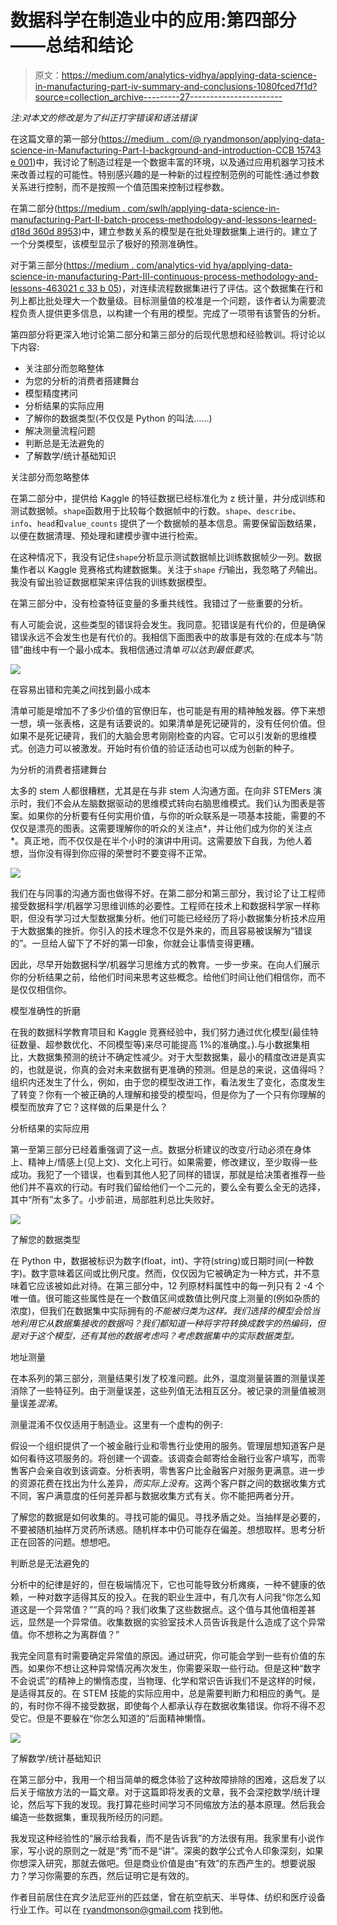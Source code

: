 # 数据科学在制造业中的应用:第四部分——总结和结论

> 原文：<https://medium.com/analytics-vidhya/applying-data-science-in-manufacturing-part-iv-summary-and-conclusions-1080fced7f1d?source=collection_archive---------27----------------------->

*注:对本文的修改是为了纠正打字错误和语法错误*

在这篇文章的第一部分([https://medium . com/@ ryandmonson/applying-data-science-in-Manufacturing-Part-I-background-and-introduction-CCB 15743 e 001](/@ryandmonson/applying-data-science-in-manufacturing-part-i-background-and-introduction-ccb15743e001))中，我讨论了制造过程是一个数据丰富的环境，以及通过应用机器学习技术来改善过程的可能性。特别感兴趣的是一种新的过程控制范例的可能性:通过参数关系进行控制，而不是按照一个值范围来控制过程参数。

在第二部分([https://medium . com/swlh/applying-data-science-in-manufacturing-Part-II-batch-process-methodology-and-lessons-learned-d18d 360d 8953](/swlh/applying-data-science-in-manufacturing-part-ii-batch-process-methodology-and-lessons-learned-d18d360d8953))中，建立参数关系的模型是在批处理数据集上进行的。建立了一个分类模型，该模型显示了极好的预测准确性。

对于第三部分([https://medium . com/analytics-vid hya/applying-data-science-in-manufacturing-Part-III-continuous-process-methodology-and-lessons-463021 c 33 b 05](/analytics-vidhya/applying-data-science-in-manufacturing-part-iii-continuous-process-methodology-and-lessons-463021c33b05))，对连续流程数据集进行了评估。这个数据集在行和列上都比批处理大一个数量级。目标测量值的校准是一个问题，该作者认为需要流程负责人提供更多信息，以构建一个有用的模型。完成了一项带有该警告的分析。

第四部分将更深入地讨论第二部分和第三部分的后现代思想和经验教训。将讨论以下内容:

*   关注部分而忽略整体
*   为您的分析的消费者搭建舞台
*   模型精度拷问
*   分析结果的实际应用
*   了解你的数据类型(不仅仅是 Python 的叫法……)
*   解决测量流程问题
*   判断总是无法避免的
*   了解数学/统计基础知识

关注部分而忽略整体

在第二部分中，提供给 Kaggle 的特征数据已经标准化为 z 统计量，并分成训练和测试数据帧。`shape`函数用于比较每个数据帧中的行数。`shape`、`describe`、`info`、`head`和`value_counts` 提供了一个数据帧的基本信息。需要保留函数结果，以便在数据清理、预处理和建模步骤中进行检索。

在这种情况下，我没有记住`shape`分析显示测试数据帧比训练数据帧少一列。数据集作者以 Kaggle 竞赛格式构建数据集。关注于`shape` *行*输出，我忽略了*列*输出。我没有留出验证数据框架来评估我的训练数据模型。

在第三部分中，没有检查特征变量的多重共线性。我错过了一些重要的分析。

有人可能会说，这些类型的错误将会发生。我同意。犯错误是有代价的，但是确保错误永远不会发生也是有代价的。我相信下面图表中的故事是有效的:在成本与“防错”曲线中有一个最小成本。我相信通过清单*可以达到最低要求*。

![](img/a6050530dc6432df3957cefcb648908b.png)

在容易出错和完美之间找到最小成本

清单可能是增加不了多少价值的官僚旧车，也可能是有用的精神触发器。停下来想一想，填一张表格，这是有话要说的。如果清单是死记硬背的，没有任何价值。但如果不是死记硬背，我们的大脑会思考刚刚检查的内容。它可以引发新的思维模式。创造力可以被激发。开始时有价值的验证活动也可以成为创新的种子。

为分析的消费者搭建舞台

太多的 stem 人都很糟糕，尤其是在与非 stem 人沟通方面。在向非 STEMers 演示时，我们不会从左脑数据驱动的思维模式转向右脑思维模式。我们认为图表是答案。如果你的分析要有任何实用价值，与你的听众联系是一项基本技能，需要的不仅仅是漂亮的图表。这需要理解你的听众的关注点*，并让他们成为你的关注点*。真正地，而不仅仅是在半个小时的演讲中用词。这需要放下自我，为他人着想，当你没有得到你应得的荣誉时不要变得不正常。

![](img/2484d7174766bc42b9a00ba968b989d2.png)

我们在与同事的沟通方面也做得不好。在第二部分和第三部分，我讨论了让工程师接受数据科学/机器学习思维训练的必要性。工程师在技术上和数据科学家一样称职，但没有学习过大型数据集分析。他们可能已经经历了将小数据集分析技术应用于大数据集的挫折。你引入的技术理念不仅是外来的，而且容易被误解为“错误的”。一旦给人留下了不好的第一印象，你就会让事情变得更糟。

因此，尽早开始数据科学/机器学习思维方式的教育。一步一步来。在向人们展示你的分析结果之前，给他们时间来思考这些概念。给他们时间让他们相信你，而不是仅仅相信你。

模型准确性的折磨

在我的数据科学教育项目和 Kaggle 竞赛经验中，我们努力通过优化模型(最佳特征数量、超参数优化、不同模型等)来尽可能提高 1%的准确度。).与小数据集相比，大数据集预测的统计不确定性减少。对于大型数据集，最小的精度改进是真实的，也就是说，你真的会对未来数据有更准确的预测。但是总的来说，这值得吗？组织内还发生了什么，例如，由于您的模型改进工作，看法发生了变化，态度发生了转变？你有一个被正确的人理解和接受的模型吗，但是你为了一个只有你理解的模型而放弃了它？这样做的后果是什么？

分析结果的实际应用

第一至第三部分已经着重强调了这一点。数据分析建议的改变/行动必须在身体上、精神上/情感上(见上文)、文化上可行。如果需要，修改建议，至少取得一些成功。我犯了一个错误，也看到其他人犯了同样的错误，那就是给决策者推荐一些他们并不喜欢的行动。有时我们留给他们一个二元的，要么全有要么全无的选择，其中“所有”太多了。小步前进，局部胜利总比失败好。

![](img/17917b4c4ab21b58e228b8cfa8f09495.png)

了解您的数据类型

在 Python 中，数据被标识为数字(float，int)、字符(string)或日期时间(一种数字)。数字意味着区间或比例尺度。然而，仅仅因为它被确定为一种方式，并不意味着它应该被如此对待。在第三部分中，12 列原材料属性中的每一列只有 2 -4 个唯一值。很可能这些属性是在一个数值区间或数值比例尺度上测量的(例如杂质的浓度)，但我们在数据集中实际拥有的*不能被归类为这样。我们选择的模型会恰当地利用它从数据集接收的数据吗？我们都知道一种将字符转换成数字的热编码，但是对于这个模型，还有其他的数据考虑吗？考虑数据集中的实际数据类型。*

地址测量

在本系列的第三部分，测量结果引发了校准问题。此外，温度测量装置的测量误差消除了一些特征列。由于测量误差，这些列值无法相互区分。被记录的测量值被测量误差*混淆*。

测量混淆不仅仅适用于制造业。这里有一个虚构的例子:

假设一个组织提供了一个被金融行业和零售行业使用的服务。管理层想知道客户是如何看待这项服务的。将创建一个调查。该调查会邮寄给金融行业客户填写，而零售客户会亲自收到该调查。分析表明，零售客户比金融客户对服务更满意。进一步的资源花费在找出为什么差异，*而实际上没有*。这两个客户群之间的数据收集方式不同，客户满意度的任何差异都与数据收集方式有关。你不能把两者分开。

了解您的数据是如何收集的。寻找可能的偏见。寻找矛盾之处。当抽样是必要的，不要被随机抽样万灵药所诱惑。随机样本中仍可能存在偏差。想想取样。思考分析正在回答的问题。想想吧。

判断总是无法避免的

分析中的纪律是好的，但在极端情况下，它也可能导致分析瘫痪，一种不健康的依赖，一种对数字适得其反的投入。在我的职业生涯中，有几次有人问我“你怎么知道这是一个异常值？”“真的吗？我们收集了这些数据点。这个值与其他值相差甚远，显然是一个异常值。收集数据的实验室技术人员告诉我是什么造成了这个异常值。你不想称之为离群值？”

我完全同意有时需要确定异常值的原因。通过研究，你可能会学到一些有价值的东西。如果你不想让这种异常情况再次发生，你需要采取一些行动。但是这种“数字不会说谎”的精神上的懒惰态度，当物理、化学和常识告诉我们不是这样的时候，是适得其反的。在 STEM 技能的实际应用中，总是需要判断力和相应的勇气。是的，有时你不得不接受数据，即使每个人都承认存在数据收集错误。你将不得不忍受它。但是不要躲在“你怎么知道的”后面精神懒惰。

![](img/271841f1f7ffff752ab479eddfe7b784.png)

了解数学/统计基础知识

在第三部分中，我用一个相当简单的概念体验了这种故障排除的困难，这启发了以后关于缩放方法的一篇文章。对于这篇即将发表的文章，我不会深挖数学/统计理论，然后写下我的发现。我打算花些时间学习不同缩放方法的基本原理。然后我会编造一些数据集，重现我所经历的问题。

我发现这种经验性的“展示给我看，而不是告诉我”的方法很有用。我家里有小说作家，写小说的原则之一就是“秀”而不是“讲”。深奥的数学公式令人印象深刻，如果你想深入研究，那就去做吧。但是商业价值是由“有效”的东西产生的。想要说服力？学习你需要的东西，然后证明它是有效的。

作者目前居住在宾夕法尼亚州的匹兹堡，曾在航空航天、半导体、纺织和医疗设备行业工作。可以在 ryandmonson@gmail.com 找到他。